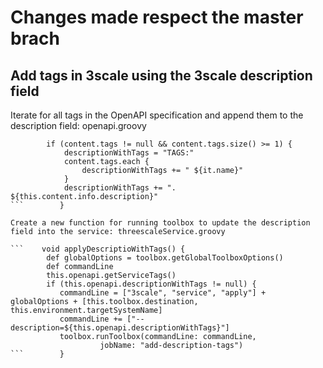 # Changes made respect the master brach 
## Add tags in 3scale using the 3scale description field

Iterate for all tags in the OpenAPI specification and append them to the description field: openapi.groovy

```    void getServiceTags() {    
        if (content.tags != null && content.tags.size() >= 1) {
            descriptionWithTags = "TAGS:"
            content.tags.each {
                descriptionWithTags += " ${it.name}"           
            }  
            descriptionWithTags += ". ${this.content.info.description}"          
```        }    
        
Create a new function for running toolbox to update the description field into the service: threescaleService.groovy
        
```    void applyDescriptioWithTags() {
        def globalOptions = toolbox.getGlobalToolboxOptions()
        def commandLine
        this.openapi.getServiceTags() 
        if (this.openapi.descriptionWithTags != null) {          
           commandLine = ["3scale", "service", "apply"] + globalOptions + [this.toolbox.destination, this.environment.targetSystemName]
           commandLine += ["--description=${this.openapi.descriptionWithTags}"]
           toolbox.runToolbox(commandLine: commandLine,
                    jobName: "add-description-tags")
```        } 
